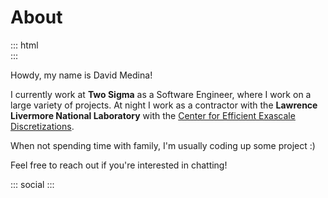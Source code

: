 # About

::: html <br /> :::

Howdy, my name is David Medina!

I currently work at **Two Sigma** as a Software Engineer, where I work on a large variety of projects.
At night I work as a contractor with the **Lawrence Livermore National Laboratory** with the [Center for Efficient Exascale Discretizations](http://ceed.exascaleproject.org/).

When not spending time with family, I'm usually coding up some project :)

Feel free to reach out if you're interested in chatting!

::: social :::
